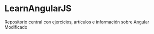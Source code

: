 LearnAngularJS
==============

Repositorio central con ejercicios, artículos e información sobre Angular
Modificado
